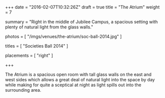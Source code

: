+++
date = "2016-02-07T10:32:26Z"
draft = true
title = "The Atrium"
weight = 7

summary = "Right in the middle of Jubilee Campus, a spacious setting with plenty of natural light from the glass walls."

photos = [
  "/imgs/venues/the-atrium/soc-ball-2014.jpg"
]

titles = [
  "Societies Ball 2014"
]

placements = [
  "right"
]

+++

The Atrium is a spacious open room with tall glass walls on the east and west sides which allows a great deal of natural light into the space by day while making for quite a sceptical at night as light spills out into the surrounding area.
